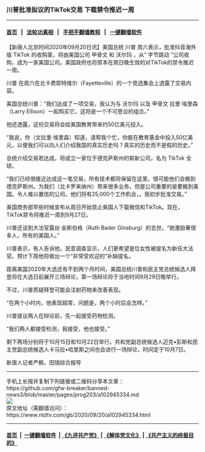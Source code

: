### 川普批准拟议的TikTok交易 下载禁令推迟一周
------------------------

#### [首页](https://github.com/gfw-breaker/banned-news3/blob/master/README.md) &nbsp;&nbsp;|&nbsp;&nbsp; [法轮功真相](https://github.com/begood0513/basic/blob/master/README.md)  &nbsp;&nbsp;|&nbsp;&nbsp; [手把手翻墙教程](https://github.com/gfw-breaker/guides/wiki)  &nbsp;&nbsp;|&nbsp;&nbsp; [一键翻墙软件](https://github.com/gfw-breaker/nogfw/blob/master/README.md)  



<div><div class="post_content" itemprop="articleBody">
 <p>
  【新唐人北京时间2020年09月20日讯】美国总统
  <ok href="https://www.ntdtv.com/gb/川普.htm">
   川普
  </ok>
  周六表示，批准抖音海外版
  <ok href="https://www.ntdtv.com/gb/tiktok.htm">
   TikTok
  </ok>
  的收购案，将由美国公司
  <ok href="https://www.ntdtv.com/gb/甲骨文.htm">
   甲骨文
  </ok>
  和
  <ok href="https://www.ntdtv.com/gb/沃尔玛.htm">
   沃尔玛
  </ok>
  ，从“
  <ok href="https://www.ntdtv.com/gb/字节跳动.htm">
   字节跳动
  </ok>
  ”公司收购，成为一家美国公司。美国政府也将原本在周日晚生效的对TikTok的禁令推迟一周。
 </p>
 <p>
  <ok href="https://www.ntdtv.com/gb/川普.htm">
   川普
  </ok>
  在周六在北卡费耶特维尔（Fayetteville）的一个竞选集会上透露了交易内容。
 </p>
 <p>
  美国总统川普：“我们达成了一项交易，我认为与
  <ok href="https://www.ntdtv.com/gb/沃尔玛.htm">
   沃尔玛
  </ok>
  以及
  <ok href="https://www.ntdtv.com/gb/甲骨文.htm">
   甲骨文
  </ok>
  拉里‧埃里森（Larry Ellison）一起购买它，这将是一个不可思议的组合。”
 </p>
 <p>
  他还透露，这份交易将会给美国教育带来约50亿美元投入。
 </p>
 <p>
  “我说，你（文拉里‧埃里森）知道，请帮我个忙，你能在教育基金中投入50亿美元，以便我们可以向人们介绍我国的真实历史吗？真实的历史而不是假的历史。”
 </p>
 <p>
  总统介绍交易若达成，将成立一家位于德克萨斯州的崭新公司，名为
  <ok href="https://www.ntdtv.com/gb/tiktok.htm">
   TikTok
  </ok>
  全球。
 </p>
 <p>
  “我们已经很接近达成这一笔交易，所有技术都将保留在这里。很可能他们会搬到德克萨斯州。为我们（北卡罗来纳州）带来很多业务，但是公司重要的是要搬到美国。令人难以置信的公司。他们将有25,000个工作机会，。我初步批准交易。”
 </p>
 <p>
  美国商务部早些时候宣布从周日开始禁止美国人下载微信和TikTok。现在，TikTok禁令将推迟一周到9月27日。
 </p>
 <p>
  川普还谈到大法官露丝‧金斯伯格（Ruth Bader Ginsburg）的去世。“她激励著很多人，所有的美国人。”
 </p>
 <p>
  川普表示，有人告诉他，民意调查显示，人们更希望是位女性被提名为新任大法官。预计下周他将做出一个“非常受欢迎的”补缺提名。
 </p>
 <p>
  距离美国2020年大选还有不到两个月时间，美国总统川普和民主党总统候选人拜登将在大选日前展开三场辩论，第一场辩论将于当地时间9月29日晚举行。
 </p>
 <p>
  不过，川普质疑拜登可能会注射药物来改善表现。
 </p>
 <p>
  “在两个小时内，他表现超常，问题是，两个小时后会怎样。”
 </p>
 <p>
  川普提议两人在辩论前，先一起接受药物检测。
 </p>
 <p>
  “我们两人都接受检测，我接受，他也接受。”
 </p>
 <p>
  剩下两场分别将于10月15日和10月22日举行。共和党副总统候选人迈克•彭斯和民主党副总统候选人卡马拉•哈里斯之间也会进行一场辩论，时间定于10月7日。
 </p>
 <p>
  新唐人记者严枫、田瑞综合报导
 </p>
 <div class="single_ad">
 </div>
</div>
</div>
<hr/>
手机上长按并复制下列链接或二维码分享本文章：<br/>
https://github.com/gfw-breaker/banned-news3/blob/master/pages/prog203/a102945334.md <br/>
<a href='https://github.com/gfw-breaker/banned-news3/blob/master/pages/prog203/a102945334.md'><img src='https://github.com/gfw-breaker/banned-news3/blob/master/pages/prog203/a102945334.md.png'/></a> <br/>
原文地址（需翻墙访问）：https://www.ntdtv.com/gb/2020/09/20/a102945334.html


------------------------
#### [首页](https://github.com/gfw-breaker/banned-news3/blob/master/README.md) &nbsp;|&nbsp; [一键翻墙软件](https://github.com/gfw-breaker/nogfw/blob/master/README.md) &nbsp;| [《九评共产党》](https://github.com/gfw-breaker/9ping.md/blob/master/README.md#九评之一评共产党是什么) | [《解体党文化》](https://github.com/gfw-breaker/jtdwh.md/blob/master/README.md) | [《共产主义的终极目的》](https://github.com/gfw-breaker/gczydzjmd.md/blob/master/README.md)


<img src='http://gfw-breaker.win/banned-news3/pages/prog203/a102945334.md' width='0px' height='0px'/>